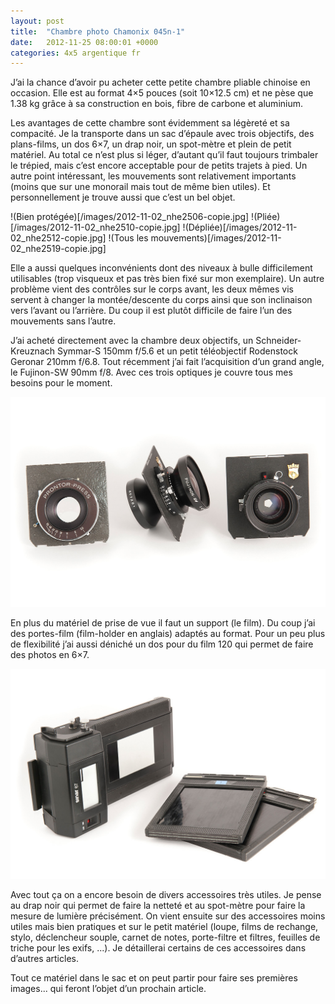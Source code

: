 ```yaml
---
layout: post
title:  "Chambre photo Chamonix 045n-1"
date:   2012-11-25 08:00:01 +0000
categories: 4x5 argentique fr
---
```

J’ai la chance d’avoir pu acheter cette petite chambre pliable chinoise en occasion. Elle est au format 4×5 pouces (soit 10×12.5 cm) et ne pèse que 1.38 kg grâce à sa construction en bois, fibre de carbone et aluminium.

Les avantages de cette chambre sont évidemment sa légèreté et sa compacité. Je la transporte dans un sac d’épaule avec trois objectifs, des plans-films, un dos 6×7, un drap noir, un spot-mètre et plein de petit matériel. Au total ce n’est plus si léger, d’autant qu’il faut toujours trimbaler le trépied, mais c’est encore acceptable pour de petits trajets à pied.  Un autre point intéressant, les mouvements sont relativement importants (moins que sur une monorail mais tout de même bien utiles). Et personnellement je trouve aussi que c’est un bel objet.

!(Bien protégée)[/images/2012-11-02_nhe2506-copie.jpg]
!(Pliée)[/images/2012-11-02_nhe2510-copie.jpg]
!(Dépliée)[/images/2012-11-02_nhe2512-copie.jpg]
!(Tous les mouvements)[/images/2012-11-02_nhe2519-copie.jpg]

Elle a aussi quelques inconvénients dont des niveaux à bulle difficilement utilisables (trop visqueux et pas très bien fixé sur mon exemplaire). Un autre problème vient des contrôles sur le corps avant, les deux mêmes vis servent à changer la montée/descente du corps ainsi que son inclinaison vers l’avant ou l’arrière. Du coup il est plutôt difficile de faire l’un des mouvements sans l’autre.

J’ai acheté directement avec la chambre deux objectifs, un Schneider-Kreuznach Symmar-S 150mm f/5.6 et un petit téléobjectif Rodenstock Geronar 210mm f/6.8. Tout récemment j’ai fait l’acquisition d’un grand angle, le Fujinon-SW 90mm f/8. Avec ces trois optiques je couvre tous mes besoins pour le moment.

![210, 90 et 150mm](/images/2012-11-02_nhe2531-copie.jpg)

En plus du matériel de prise de vue il faut un support (le film). Du coup j’ai des portes-film (film-holder en anglais) adaptés au format. Pour un peu plus de flexibilité j’ai aussi déniché un dos pour du film 120 qui permet de faire des photos en 6×7.

![Dos 6x7 et portes-film 4x5](/images/2012-11-02_nhe2538-copie.jpg)

Avec tout ça on a encore besoin de divers accessoires très utiles. Je pense au drap noir qui permet de faire la netteté et au spot-mètre pour faire la mesure de lumière précisément. On vient ensuite sur des accessoires moins utiles mais bien pratiques et sur le petit matériel (loupe, films de rechange, stylo, déclencheur souple, carnet de notes, porte-filtre et filtres, feuilles de triche pour les exifs, ...). Je détaillerai certains de ces accessoires dans d’autres articles.

Tout ce matériel dans le sac et on peut partir pour faire ses premières images... qui feront l’objet d’un prochain article.
